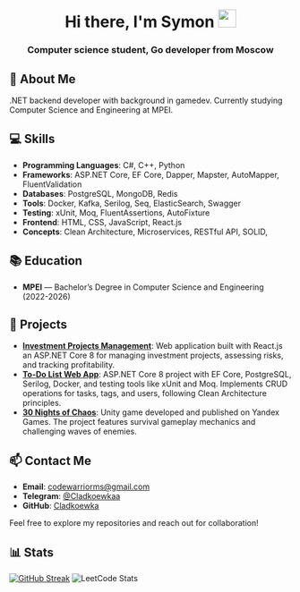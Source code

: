 <h1 align="center">Hi there, I'm Symon
<img src="https://github.com/blackcater/blackcater/raw/main/images/Hi.gif" height="32"/></h1>
<h3 align="center">Computer science student, Go developer from Moscow</h3>

## 🚀 About Me

.NET backend developer with background in gamedev. Currently studying Computer Science and Engineering at MPEI.

## 💻 Skills

- **Programming Languages**: C#, C++, Python
- **Frameworks**: ASP.NET Core, EF Core, Dapper, Mapster, AutoMapper, FluentValidation
- **Databases**: PostgreSQL, MongoDB, Redis
- **Tools**: Docker, Kafka, Serilog, Seq, ElasticSearch, Swagger
- **Testing**: xUnit, Moq, FluentAssertions, AutoFixture
- **Frontend**: HTML, CSS, JavaScript, React.js
- **Concepts**: Clean Architecture, Microservices, RESTful API, SOLID, 

## 📚 Education

- **MPEI** — Bachelor’s Degree in Computer Science and Engineering (2022-2026)

## 📂 Projects 
- **[Investment Projects Management](https://github.com/Cladkoewka/InvestmentCompanyFrontend)**: Web application built with React.js an ASP.NET Core 8 for managing investment projects, assessing risks, and tracking profitability.
- **[To-Do List Web App](https://github.com/Cladkoewka/ToDoListAPI)**: ASP.NET Core 8 project with EF Core, PostgreSQL, Serilog, Docker, and testing tools like xUnit and Moq. Implements CRUD operations for tasks, tags, and users, following Clean Architecture principles.
- **[30 Nights of Chaos](https://github.com/Cladkoewka/30-Nights-of-Chaos)**: Unity game developed and published on Yandex Games. The project features survival gameplay mechanics and challenging waves of enemies.

## 📫 Contact Me

- **Email**: [codewarriorms@gmail.com](mailto:codewarriorms@gmail.com)
- **Telegram**: [@Cladkoewkaa](https://t.me/Cladkoewkaa)
- **GitHub**: [Cladkoewka](https://github.com/Cladkoewka)

Feel free to explore my repositories and reach out for collaboration!

## 📊 Stats

[![GitHub Streak](https://github-readme-streak-stats.herokuapp.com/?user=Cladkoewka&theme=dark&background=11111)](https://git.io/streak-stats)
![LeetCode Stats](https://leetcard.jacoblin.cool/CLadkoewka?theme=dark&font=Roboto)




